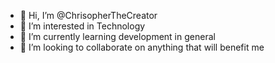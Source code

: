 - 👋 Hi, I’m @ChrisopherTheCreator
- 👀 I’m interested in Technology 
- 🌱 I’m currently learning development in general
- 💞️ I’m looking to collaborate on anything that will benefit me

<!---
ChrisopherTheCreator/ChrisopherTheCreator is a ✨ special ✨ repository because its `README.md` (this file) appears on your GitHub profile.
You can click the Preview link to take a look at your changes.
--->
